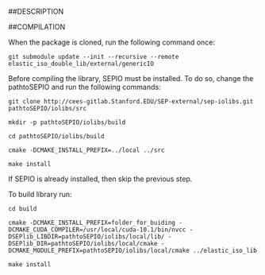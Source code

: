 ##DESCRIPTION

##COMPILATION

When the package is cloned, run the following command once:
```
git submodule update --init --recursive --remote elastic_iso_double_lib/external/genericIO

```

Before compiling the library, SEPIO must be installed. To do so, change the pathtoSEPIO and run the following commands:
```
git clone http://cees-gitlab.Stanford.EDU/SEP-external/sep-iolibs.git pathtoSEPIO/iolibs/src

mkdir -p pathtoSEPIO/iolibs/build

cd pathtoSEPIO/iolibs/build

cmake -DCMAKE_INSTALL_PREFIX=../local ../src

make install
```
If SEPIO is already installed, then skip the previous step.

To build library run:
```
cd build

cmake -DCMAKE_INSTALL_PREFIX=folder_for_buiding -DCMAKE_CUDA_COMPILER=/usr/local/cuda-10.1/bin/nvcc -DSEPlib_LIBDIR=pathtoSEPIO/iolibs/local/lib/ -DSEPlib_DIR=pathtoSEPIO/iolibs/local/cmake -DCMAKE_MODULE_PREFIX=pathtoSEPIO/iolibs/local/cmake ../elastic_iso_lib

make install

```
